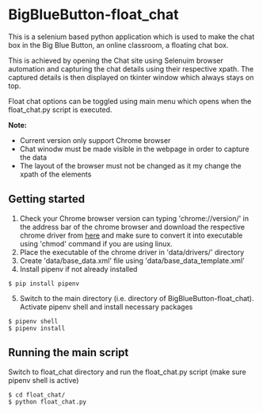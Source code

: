 # BigBlueButton-float_chat
This is a selenium based python application which is used to make the chat box in the Big Blue Button, an online classroom, a floating chat box.

This is achieved by opening the Chat site using Selenuim browser automation and capturing the chat details using their respective xpath. The captured details is then displayed on tkinter window which always stays on top.

Float chat options can be toggled using main menu which opens when the float_chat.py script is executed.

<b>Note:</b>
* Current version only support Chrome browser
* Chat winodw must be made visible in the webpage in order to capture the data
* The layout of the browser must not be changed as it my change the xpath of the elements

## Getting started
1) Check your Chrome browser version can typing 'chrome://version/' in the address bar of the chrome browser and download the respective chrome driver from [here](https://chromedriver.chromium.org/downloads) and make sure to convert it into executable using 'chmod' command if you are using linux.
2) Place the executable of the chrome driver in 'data/drivers/' directory
3) Create 'data/base_data.xml' file using 'data/base_data_template.xml'
4) Install pipenv if not already installed
```commandline
$ pip install pipenv
```
5) Switch to the main directory (i.e. directory of BigBlueButton-float_chat). Activate pipenv shell and install necessary packages
```commandline
$ pipenv shell
$ pipenv install
```

## Running the main script
Switch to float_chat directory and run the float_chat.py script (make sure pipenv shell is active)
```commandline
$ cd float_chat/
$ python float_chat.py
```

